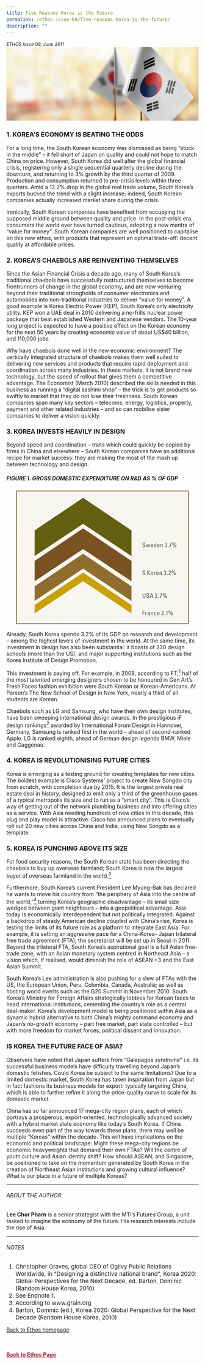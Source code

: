 ```yaml
---
title: Five Reasons Korea is the Future
permalink: /ethos-issue-09/five-reasons-korea-is-the-future/
description: ""
---
```

<style>

.back a
{
	color: #9f2943;
	font-weight: bold;
}

#banner img
{
	width:100%;
}
	
.author
{
border-bottom: 1px solid black;
margin-top:40px;
padding-bottom:30px;
border-top: 1px solid black;	

}

.author p {
	font-size: 0.9em;
	line-height:24px !important;
	}	

.break
{
   border-top: 1px solid  black;
   border-bottom: 1px solid black;
	 padding:20px;
	text-align:center;
	margin-top:50px;
}
	
.break1
{
font-family: Georgia;
	font-size:20px;
	font-style: italic;
	font-weight: bold;
}

.boxheader {
	color: white !important;
	}	

.containerbox {
	background-color: #eceedb;
	border-radius: 10px;
	padding: 5%;
	margin-top: 5%;
	
	}	

li {
	font-size: 15px !important;
	
	}	

</style>

<em><small>ETHOS Issue 09, June 2011</small></em>
<img src="/images/Cropped_images/Ethos_Issue_09/9_Banner_Five%20Reasons%20Korea%20is%20the%20Future.jpg">


  
<h3>1. KOREA’S ECONOMY IS BEATING THE ODDS</h3>  
  
<p>For a long time, the South Korean economy was dismissed as being “stuck in the middle” – it fell short of Japan on quality and could not hope to match China on price. However, South Korea did well after the global financial crisis, registering only a single sequential quarterly decline during the downturn, and returning to 3% growth by the third quarter of 2009. Production and consumption returned to pre-crisis levels within three quarters. Amid a 12.2% drop in the global real trade volume, South Korea’s exports bucked the trend with a slight increase; indeed, South Korean companies actually increased market share during the crisis.</p>  
  
<p>Ironically, South Korean companies have benefited from occupying the supposed middle ground between quality and price. In the post-crisis era, consumers the world over have turned cautious, adopting a new mantra of “value for money”. South Korean companies are well positioned to capitalise on this new ethos, with products that represent an optimal trade-off: decent quality at affordable prices.</p>  
  
<h3>2. KOREA’S CHAEBOLS ARE REINVENTING THEMSELVES</h3>  
  
<p>Since the Asian Financial Crisis a decade ago, many of South Korea’s traditional chaebols have successfully restructured themselves to become frontrunners of change in the global economy, and are now venturing beyond their traditional strongholds of consumer electronics and automobiles into non-traditional industries to deliver “value for money”. A good example is Korea Electric Power (KEP), South Korea’s only electricity utility. KEP won a UAE deal in 2010 delivering a no-frills nuclear power package that beat established Western and Japanese vendors. The 10-year long project is expected to have a positive effect on the Korean economy for the next 50 years by creating economic value of about US$40 billion, and 110,000 jobs.</p>  
  
<p>Why have chaebols done well in the new economic environment? The vertically integrated structure of chaebols makes them well suited to delivering new services and products that require rapid deployment and coordination across many industries. In these markets, it is not brand new technology, but the speed of rollout that gives them a competitive advantage. The Economist (March 2010) described the skills needed in this business as running a “digital sashimi shop” – the trick is to get products so swiftly to market that they do not lose their freshness. South Korean companies span many key sectors – telecoms, energy, logistics, property, payment and other related industries – and so can mobilise sister companies to deliver a vision quickly.</p>  
  
<h3>3. KOREA INVESTS HEAVILY IN DESIGN</h3>  
  
<p>Beyond speed and coordination – traits which could quickly be copied by firms in China and elsewhere – South Korean companies have an additional recipe for market success: they are making the most of the mash up between technology and design.</p>  
  
<h5>FIGURE 1. GROSS DOMESTIC EXPENDITURE ON R&amp;D AS % OF GDP</h5>  
  
<p style="text-align: center;"><img title="12i2a-big" src="/images/Ethos_Images/Ethos_Issue_09/Fig_12i2a_big.gif" data-displaymode="Original" alt="figure 1"></p>  
  
<p>Already, South Korea spends 3.2% of its GDP on research and development – among the highest levels of investment in the world. At the same time, its investment in design has also been substantial: it boasts of 230 design schools (more than the US), and major supporting institutions such as the Korea Institute of Design Promotion.</p>  
  
<p>This investment is paying off. For example, in 2008, according to FT,<a href="#notes"><sup>1</sup></a> half of the most talented emerging designers chosen to be honoured in Gen Art’s Fresh Faces fashion exhibition were South Korean or Korean-Americans. At Parson’s The New School of Design in New York, nearly a third of all students are Korean.</p>  
  
<p>Chaebols such as LG and Samsung, who have their own design institutes, have been sweeping international design awards. In the prestigious iF design rankings<a href="#notes"><sup>2</sup></a> awarded by International Forum Design in Hannover, Germany, Samsung is ranked first in the world – ahead of second-ranked Apple. LG is ranked eighth, ahead of German design legends BMW, Miele and Gaggenau.</p>  
  
<h3>4. KOREA IS REVOLUTIONISING FUTURE CITIES</h3>  
  
<p>Korea is emerging as a testing ground for creating templates for new cities. The boldest example is Cisco Systems’ project to create New Songdo city from scratch, with completion due by 2015. It is the largest private real estate deal in history, designed to emit only a third of the greenhouse gases of a typical metropolis its size and to run as a “smart city”. This is Cisco’s way of getting out of the network plumbing business and into offering cities as a service. With Asia needing hundreds of new cities in this decade, this plug and play model is attractive: Cisco has announced plans to eventually roll out 20 new cities across China and India, using New Songdo as a template.</p>  
  
<h3>5. KOREA IS PUNCHING ABOVE ITS SIZE</h3>  
  
<p>For food security reasons, the South Korean state has been directing the chaebols to buy up overseas farmland; South Korea is now the largest buyer of overseas farmland in the world.<a href="#notes"><sup>3</sup></a></p>  
  
<p>Furthermore, South Korea’s current President Lee Myung-Bak has declared he wants to move his country from “the periphery of Asia into the centre of the world,”<a href="#notes"><sup>4</sup></a> turning Korea’s geographic disadvantage – its small size wedged between giant neighbours – into a geopolitical advantage. Asia today is economically interdependent but not politically integrated. Against a backdrop of steady American decline coupled with China’s rise, Korea is testing the limits of its future role as a platform to integrate East Asia. For example, it is setting an aggressive pace for a China-Korea- Japan trilateral free trade agreement (FTA); the secretariat will be set up in Seoul in 2011. Beyond the trilateral FTA, South Korea’s aspirational goal is a full Asian free-trade zone, with an Asian monetary system centred in Northeast Asia – a vision which, if realised, would diminish the role of ASEAN +3 and the East Asian Summit.</p>  
  
<p>South Korea’s Lee administration is also pushing for a slew of FTAs with the US, the European Union, Peru, Colombia, Canada, Australia; as well as hosting world events such as the G20 Summit in November 2010. South Korea’s Ministry for Foreign Affairs strategically lobbies for Korean faces to head international institutions, cementing the country’s role as a central deal-maker. Korea’s development model is being positioned within Asia as a dynamic hybrid alternative to both China’s mighty command economy and Japan’s no-growth economy – part free market, part state controlled – but with more freedom for market forces, political dissent and innovation.</p>  
  
<h3>IS KOREA THE FUTURE FACE OF ASIA?</h3>  
  
<p>Observers have noted that Japan suffers from “Galapagos syndrome” i.e. its successful business models have difficulty travelling beyond Japan’s domestic fetishes. Could Korea be subject to the same limitations? Due to a limited domestic market, South Korea has taken inspiration from Japan but in fact fashions its business models for export: typically targeting China, which is able to further refine it along the price-quality curve to scale for its domestic market.</p>  
  
<p>China has so far announced 17 mega-city region plans, each of which portrays a prosperous, export-oriented, technologically advanced society with a hybrid market state economy like today’s South Korea. If China succeeds even part of the way towards these plans, there may well be multiple “Koreas” within the decade. This will have implications on the economic and political landscape: Might these mega-city regions be economic heavyweights that demand their own FTAs? Will the centre of youth culture and Asian identity shift? How should ASEAN, and Singapore, be positioned to take on the momentum generated by South Korea in the creation of Northeast Asian institutions and growing cultural influence? What is our place in a future of multiple Koreas?</p>  
  
<hr>  
  
<h6>ABOUT THE AUTHOR</h6>  
  
<p class="small-text"><strong>Lee Chor Pharn</strong> is a senior strategist with the MTI’s Futures Group, a unit tasked to imagine the economy of the future. His research interests include the rise of Asia.</p>  
  
<hr>  
  
<h6><a name="notes"></a>NOTES</h6>  
  
<ol>  
<li class="small-text">Christopher Graves, global CEO of Ogilvy Public Relations Worldwide, in "Designing a distinctive national brand", Korea 2020: Global Perspectives for the Next Decade, ed. Barton, Dominic (Random House Korea, 2010)</li>  
<li class="small-text">See Endnote 1.</li>  
<li class="small-text">According to www.grain.org</li>  
<li class="small-text">Barton, Dominic (ed.), Korea 2020: Global Perspective for the Next Decade (Random House Korea, 2010)</li>  
</ol>  
  
<p><a href="../../ethos.html">Back to Ethos homepage</a></p>



<br>
<br>	
<div class="back">
<a href="/ethos/">Back to Ethos Page</a>	
</div>